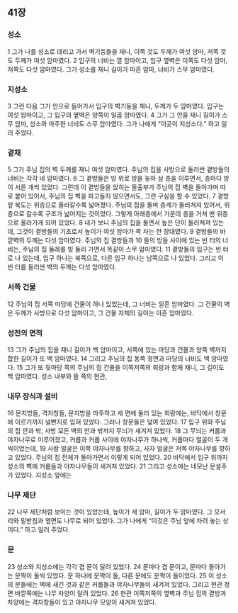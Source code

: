 ## 41장
### 성소
1 그가 나를 성소로 데리고 가서 벽기둥들을 재니, 이쪽 것도 두께가 여섯 암마, 저쪽 것도 두께가 여섯 암마였다.
2 입구의 너비는 열 암마이고, 입구 옆벽은 이쪽도 다섯 암마, 저쪽도 다섯 암마였다. 그가 성소를 재니 길이가 마흔 암마, 너비가 스무 암마였다.
### 지성소
3 그런 다음 그가 안으로 들어가서 입구의 벽기둥을 재니, 두께가 두 암마였다. 입구는 여섯 암마이고, 그 입구의 옆벽은 양쪽이 일곱 암마였다.
4 그가 그 안을 재니 길이가 스무 암마, 성소와 마주한 너비도 스무 암마였다. 그가 나에게 “이곳이 지성소다.” 하고 일러 주었다.
### 곁채
5 그가 주님 집의 벽 두께를 재니 여섯 암마였다. 주님의 집을 사방으로 둘러싼 곁방들의 너비는 각각 네 암마였다.
6 그 곁방들은 방 위로 방을 놓아 삼 층을 이루면서, 층마다 방이 서른 개씩 있었다. 그런데 이 곁방들을 앉히는 돌출부가 주님의 집 벽을 돌아가며 따로 붙어 있어서, 주님의 집 벽을 파고들지 않으면서도, 그런 구실을 할 수 있었다.
7 곁방 앞 복도는 위층으로 올라갈수록 넓어졌다. 주님의 집을 돌며 층계가 둘러쳐져 있어서, 위층으로 갈수록 구조가 넓어지는 것이었다. 그렇게 아래층에서 가운데 층을 거쳐 맨 위층으로 올라가게 되어 있었다.
8 내가 보니 주님의 집을 돌면서 높은 단이 둘러쳐져 있는데, 그것이 곁방들의 기초로서 높이가 여섯 암마가 꽉 차는 한 장대였다.
9 곁방들의 바깥벽의 두께는 다섯 암마였다. 주님의 집 곁방들과
10 뜰의 방들 사이에 있는 빈 터의 너비는, 주님의 집 둘레를 빙 둘러 가면서 똑같이 스무 암마였다.
11 곁방들의 입구는 빈 터로 나 있는데, 입구 하나는 북쪽으로, 다른 입구 하나는 남쪽으로 나 있었다. 그리고 이 빈 터를 둘러싼 벽의 두께는 다섯 암마였다.
### 서쪽 건물
12 주님의 집 서쪽 마당에 건물이 하나 있었는데, 그 너비는 일흔 암마였다. 그 건물의 벽은 두께가 사방으로 다섯 암마이고, 그 건물 자체의 길이는 아흔 암마였다.
### 성전의 면적
13 그가 주님의 집을 재니 길이가 백 암마이고, 서쪽에 있는 마당과 건물과 양쪽 벽까지 합한 길이가 또 백 암마였다.
14 그리고 주님의 집 동쪽 정면과 마당의 너비도 백 암마였다.
15 그가 또 뒷마당 쪽의 주님의 집 건물을 이쪽저쪽의 회랑과 함께 재니, 그 길이도 백 암마였다. 성소 내부와 뜰 쪽의 현관,
### 내무 장식과 설비
16 문지방들, 격자창들, 문지방을 마주하고 세 면에 둘러 있는 회랑에는, 바닥에서 창문에 이르기까지 널빤지로 입혀 있었다. 그러나 창문들은 덮여 있었다.
17 입구 위와 주님의 집 안과 밖, 사방 모든 벽의 안과 밖까지 무늬가 새겨져 있었다.
18 그 무늬는 커룹과 야자나무로 이루어졌고, 커룹과 커룹 사이에 야자나무가 하나씩, 커룹마다 얼굴이 두 개씩이었는데,
19 사람 얼굴은 이쪽 야자나무를 향하고, 사자 얼굴은 저쪽 야자나무를 향하고 있었다. 주님의 집 전체가 돌아가면서 이렇게 되어 있었다.
20 바닥에서 입구 위까지 성소의 벽에 커룹들과 야자나무들이 새겨져 있었다.
21 그리고 성소에는 네모난 문설주가 있었다. 지성소 앞에는
### 나무 제단
22 나무 제단처럼 보이는 것이 있었는데, 높이가 세 암마, 길이가 두 암마였다. 그 모서리와 밑받침과 옆면도 나무로 되어 있었다. 그가 나에게 “이것은 주님 앞에 차려 놓는 상이다.” 하고 일러 주었다.
### 문
23 성소와 지성소에는 각각 겹 문이 달려 있었다.
24 문마다 겹 문이고, 문마다 돌아가는 문짝이 둘씩 있었다. 문 하나에 문짝이 둘, 다른 문에도 문짝이 둘이었다.
25 이 성소의 문들에는 벽에 새긴 것과 같은 커룹들과 야자나무들이 새겨져 있었다. 그리고 현관 정면 바깥쪽에는 나무 차양이 달려 있었다.
26 현관 이쪽저쪽의 옆벽과 주님 집의 곁방과 차양에는 격자창들이 있고 야자나무 모양이 새겨져 있었다.
